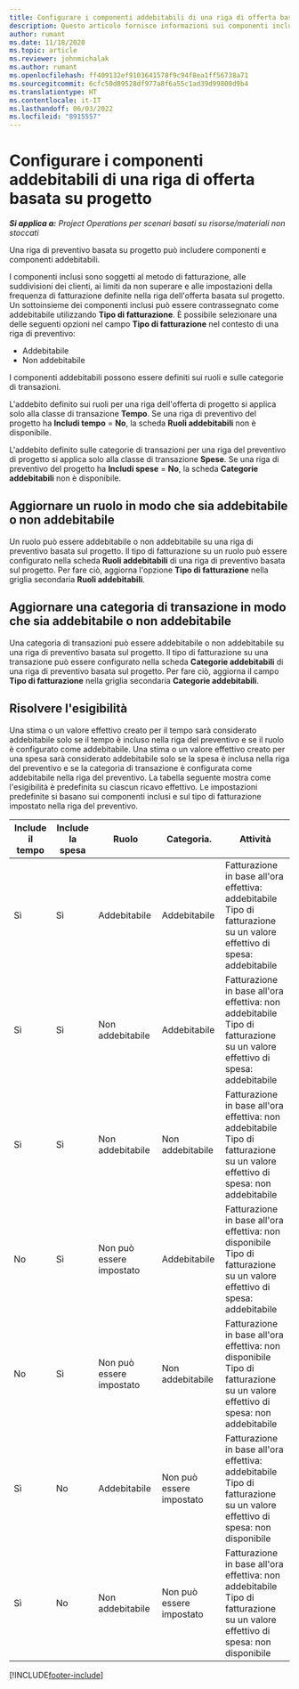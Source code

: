```yaml
---
title: Configurare i componenti addebitabili di una riga di offerta basata su progetto
description: Questo articolo fornisce informazioni sui componenti inclusi, addebitabili e non addebitabili nelle righe di offerta basate su progetto.
author: rumant
ms.date: 11/18/2020
ms.topic: article
ms.reviewer: johnmichalak
ms.author: rumant
ms.openlocfilehash: ff409132ef9103641578f9c94f8ea1ff56738a71
ms.sourcegitcommit: 6cfc50d89528df977a8f6a55c1ad39d99800d9b4
ms.translationtype: HT
ms.contentlocale: it-IT
ms.lasthandoff: 06/03/2022
ms.locfileid: "8915557"
---
```

# <a name="configure-the-chargeable-components-of-a-project-based-quote-line"></a>Configurare i componenti addebitabili di una riga di offerta basata su progetto

_**Si applica a:** Project Operations per scenari basati su risorse/materiali non stoccati_

Una riga di preventivo basata su progetto può includere componenti e componenti addebitabili.

I componenti inclusi sono soggetti al metodo di fatturazione, alle suddivisioni dei clienti, ai limiti da non superare e alle impostazioni della frequenza di fatturazione definite nella riga dell'offerta basata sul progetto.
Un sottoinsieme dei componenti inclusi può essere contrassegnato come addebitabile utilizzando **Tipo di fatturazione**. È possibile selezionare una delle seguenti opzioni nel campo **Tipo di fatturazione** nel contesto di una riga di preventivo:

   - Addebitabile
   - Non addebitabile

I componenti addebitabili possono essere definiti sui ruoli e sulle categorie di transazioni.

L'addebito definito sui ruoli per una riga dell'offerta di progetto si applica solo alla classe di transazione **Tempo**. Se una riga di preventivo del progetto ha **Includi tempo** = **No**, la scheda **Ruoli addebitabili** non è disponibile.

L'addebito definito sulle categorie di transazioni per una riga del preventivo di progetto si applica solo alla classe di transazione **Spese**. Se una riga di preventivo del progetto ha **Includi spese** = **No**, la scheda **Categorie addebitabili** non è disponibile.

## <a name="update-a-role-to-be-chargeable-or-non-chargeable"></a>Aggiornare un ruolo in modo che sia addebitabile o non addebitabile
Un ruolo può essere addebitabile o non addebitabile su una riga di preventivo basata sul progetto. Il tipo di fatturazione su un ruolo può essere configurato nella scheda **Ruoli addebitabili** di una riga di preventivo basata sul progetto. Per fare ciò, aggiorna l'opzione **Tipo di fatturazione** nella griglia secondaria **Ruoli addebitabili**. 

## <a name="update-a-transaction-category-to-be-chargeable-or-non-chargeable"></a>Aggiornare una categoria di transazione in modo che sia addebitabile o non addebitabile
Una categoria di transazioni può essere addebitabile o non addebitabile su una riga di preventivo basata sul progetto. Il tipo di fatturazione su una transazione può essere configurato nella scheda **Categorie addebitabili** di una riga di preventivo basata sul progetto. Per fare ciò, aggiorna il campo **Tipo di fatturazione** nella griglia secondaria **Categorie addebitabili**. 

## <a name="resolve-chargeability"></a>Risolvere l'esigibilità

Una stima o un valore effettivo creato per il tempo sarà considerato addebitabile solo se il tempo è incluso nella riga del preventivo e se il ruolo è configurato come addebitabile.
Una stima o un valore effettivo creato per una spesa sarà considerato addebitabile solo se la spesa è inclusa nella riga del preventivo e se la categoria di transazione è configurata come addebitabile nella riga del preventivo. La tabella seguente mostra come l'esigibilità è predefinita su ciascun ricavo effettivo. Le impostazioni predefinite si basano sui componenti inclusi e sul tipo di fatturazione impostato nella riga del preventivo.

| Include il tempo | Include la spesa | Ruolo | Categoria. | Attività |
| --- | --- | --- | --- | --- |
| Sì | Sì | Addebitabile | Addebitabile | Fatturazione in base all'ora effettiva: addebitabile </br>Tipo di fatturazione su un valore effettivo di spesa: addebitabile |
| Sì | Sì | Non addebitabile | Addebitabile | Fatturazione in base all'ora effettiva: non addebitabile </br>Tipo di fatturazione su un valore effettivo di spesa: addebitabile |
| Sì | Sì | Non addebitabile | Non addebitabile | Fatturazione in base all'ora effettiva: non addebitabile </br>Tipo di fatturazione su un valore effettivo di spesa: non addebitabile |
| No | Sì | Non può essere impostato | Addebitabile | Fatturazione in base all'ora effettiva: non disponibile </br>Tipo di fatturazione su un valore effettivo di spesa: addebitabile |
| No | Sì | Non può essere impostato | Non addebitabile | Fatturazione in base all'ora effettiva: non disponibile </br>Tipo di fatturazione su un valore effettivo di spesa: non addebitabile |
| Sì | No | Addebitabile | Non può essere impostato | Fatturazione in base all'ora effettiva: addebitabile </br>Tipo di fatturazione su un valore effettivo di spesa: non disponibile |
| Sì | No | Non addebitabile | Non può essere impostato | Fatturazione in base all'ora effettiva: non addebitabile </br> Tipo di fatturazione su un valore effettivo di spesa: non disponibile |


[!INCLUDE[footer-include](../includes/footer-banner.md)]